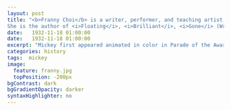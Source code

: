```yaml
---
layout: post
title: "<b>Franny Choi</b> is a writer, performer, and teaching artist.
She is the author of <i>Floating</i>, <i>Brilliant</i>, <i>Gone</i> (Write Bloody, 2014) and the forthcoming chapbook <i>Death by Sex Machine</i> (Sibling Rivalry Press). She has been a finalist for multiple national poetry slams and has received fellowships from Kundiman and the Rhode Island State Council on the Arts. Her work has been featured by the Huffington Post and PBS NewsHour, and her poems have appeared in Poetry Magazine, The Poetry Review, the Indiana Review, and elsewhere."
date:   1932-11-18 01:00:00
date:   1932-11-18 01:00:00
excerpt: "Mickey first appeared animated in color in Parade of the Award Nominees in 1932, however the film strip was..."
categories: history
tags:  mickey
image:
  feature: franny.jpg
  topPosition: -200px
bgContrast: dark
bgGradientOpacity: darker
syntaxHighlighter: no
---
```

